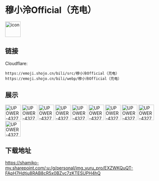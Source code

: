 # 穆小泠Official（充电）
<img src="https://emoji.shojo.cn/bili/src/穆小泠Official（充电）/icon.png" width="50" height="50" alt="icon">

## 链接
Cloudflare:
```
https://emoji.shojo.cn/bili/src/穆小泠Official（充电）
https://emoji.shojo.cn/bili/webp/穆小泠Official（充电）
```
## 展示
<img src="https://emoji.shojo.cn/bili/src/穆小泠Official（充电）/UPOWER-43272050-暗中观察.png" width="50" height="50" alt="UPOWER-43272050-暗中观察">
<img src="https://emoji.shojo.cn/bili/src/穆小泠Official（充电）/UPOWER-43272050-戳戳.png" width="50" height="50" alt="UPOWER-43272050-戳戳">
<img src="https://emoji.shojo.cn/bili/src/穆小泠Official（充电）/UPOWER-43272050-好酸.png" width="50" height="50" alt="UPOWER-43272050-好酸">
<img src="https://emoji.shojo.cn/bili/src/穆小泠Official（充电）/UPOWER-43272050-泪目.png" width="50" height="50" alt="UPOWER-43272050-泪目">
<img src="https://emoji.shojo.cn/bili/src/穆小泠Official（充电）/UPOWER-43272050-喷鼻血.png" width="50" height="50" alt="UPOWER-43272050-喷鼻血">
<img src="https://emoji.shojo.cn/bili/src/穆小泠Official（充电）/UPOWER-43272050-让我康康.png" width="50" height="50" alt="UPOWER-43272050-让我康康">
<img src="https://emoji.shojo.cn/bili/src/穆小泠Official（充电）/UPOWER-43272050-笑嘻了.png" width="50" height="50" alt="UPOWER-43272050-笑嘻了">
<img src="https://emoji.shojo.cn/bili/src/穆小泠Official（充电）/UPOWER-43272050-震惊.png" width="50" height="50" alt="UPOWER-43272050-震惊">
<img src="https://emoji.shojo.cn/bili/src/穆小泠Official（充电）/UPOWER-43272050-知识增加.png" width="50" height="50" alt="UPOWER-43272050-知识增加">
<img src="https://emoji.shojo.cn/bili/src/穆小泠Official（充电）/UPOWER-43272050-加大力度.png" width="50" height="50" alt="UPOWER-43272050-加大力度">

## 下载地址

https://shamiko-my.sharepoint.com/:u:/g/personal/img_yuru_pro/EXZWKQuQT-FApH7Hdtju8RAB8cR5x0BZvc7zKTESUPH4hQ